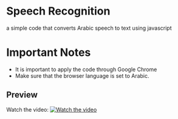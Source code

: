 
# Speech Recognition

a simple code that converts Arabic speech to text using javascript

# Important Notes
* It is important to apply the code through Google Chrome 
* Make sure that the browser language is set to Arabic.

## Preview 
Watch the video:
[![Watch the video](https://img.youtube.com/vi/5HQRBBjL1ro/maxresdefault.jpg)](https://youtu.be/YgasSmBOFb4)





